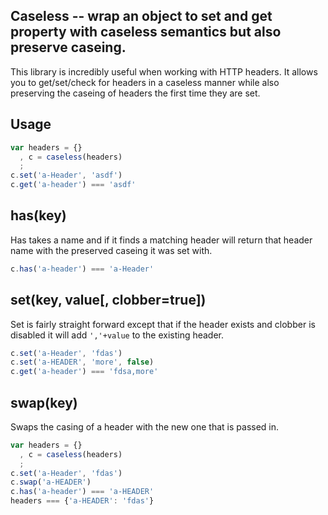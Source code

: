## Caseless -- wrap an object to set and get property with caseless semantics but also preserve caseing.

This library is incredibly useful when working with HTTP headers. It allows you to get/set/check for headers in a
caseless manner while also preserving the caseing of headers the first time they are set.

## Usage

```javascript
var headers = {}
  , c = caseless(headers)
  ;
c.set('a-Header', 'asdf')
c.get('a-header') === 'asdf'
```

## has(key)

Has takes a name and if it finds a matching header will return that header name with the preserved caseing it was set
with.

```javascript
c.has('a-header') === 'a-Header'
```

## set(key, value[, clobber=true])

Set is fairly straight forward except that if the header exists and clobber is disabled it will add `','+value` to the
existing header.

```javascript
c.set('a-Header', 'fdas')
c.set('a-HEADER', 'more', false)
c.get('a-header') === 'fdsa,more'
```

## swap(key)

Swaps the casing of a header with the new one that is passed in.

```javascript
var headers = {}
  , c = caseless(headers)
  ;
c.set('a-Header', 'fdas')
c.swap('a-HEADER')
c.has('a-header') === 'a-HEADER'
headers === {'a-HEADER': 'fdas'}
```
